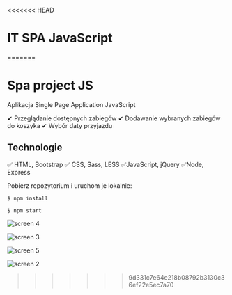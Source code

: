 <<<<<<< HEAD
# IT SPA JavaScript
=======
# Spa project JS

Aplikacja Single Page Application JavaScript


✔ Przeglądanie dostępnych zabiegów
✔ Dodawanie wybranych zabiegów do koszyka
✔ Wybór daty przyjazdu 

## Technologie

✅ HTML, Bootstrap
✅ CSS, Sass, LESS
✅JavaScript, jQuery
✅Node, Express

Pobierz repozytorium i uruchom je lokalnie:

`$ npm install`

`$ npm start`

![screen 4](https://user-images.githubusercontent.com/92208474/166626774-43ae5e23-8522-4f11-9024-c52ecc4d1a20.png)

![screen 3](https://user-images.githubusercontent.com/92208474/166626785-28231d80-6fc6-42db-be1b-a80d7a00a6c9.png)

![screen 5](https://user-images.githubusercontent.com/92208474/166626872-d4a30f8d-da7b-43e4-87bb-a61bbaeeda16.png)

![screen 2](https://user-images.githubusercontent.com/92208474/166626790-e6d5a0f9-045a-43c8-9123-10ed20cf796e.png)


>>>>>>> 9d331c7e64e218b08792b3130c36ef22e5ec7a70
